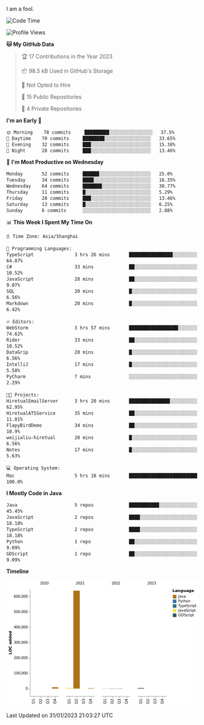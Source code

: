 I am a fool.

<!--START_SECTION:waka-->
![Code Time](http://img.shields.io/badge/Code%20Time-7%20hrs%2031%20mins-blue)

![Profile Views](http://img.shields.io/badge/Profile%20Views-140-blue)

**🐱 My GitHub Data** 

> 🏆 17 Contributions in the Year 2023
 > 
> 📦 98.5 kB Used in GitHub's Storage 
 > 
> 🚫 Not Opted to Hire
 > 
> 📜 15 Public Repositories 
 > 
> 🔑 4 Private Repositories  
 > 
**I'm an Early 🐤** 

```text
🌞 Morning    78 commits     █████████░░░░░░░░░░░░░░░░   37.5% 
🌆 Daytime    70 commits     ████████░░░░░░░░░░░░░░░░░   33.65% 
🌃 Evening    32 commits     ███░░░░░░░░░░░░░░░░░░░░░░   15.38% 
🌙 Night      28 commits     ███░░░░░░░░░░░░░░░░░░░░░░   13.46%

```
📅 **I'm Most Productive on Wednesday** 

```text
Monday       52 commits     ██████░░░░░░░░░░░░░░░░░░░   25.0% 
Tuesday      34 commits     ████░░░░░░░░░░░░░░░░░░░░░   16.35% 
Wednesday    64 commits     ███████░░░░░░░░░░░░░░░░░░   30.77% 
Thursday     11 commits     █░░░░░░░░░░░░░░░░░░░░░░░░   5.29% 
Friday       28 commits     ███░░░░░░░░░░░░░░░░░░░░░░   13.46% 
Saturday     13 commits     █░░░░░░░░░░░░░░░░░░░░░░░░   6.25% 
Sunday       6 commits      ░░░░░░░░░░░░░░░░░░░░░░░░░   2.88%

```


📊 **This Week I Spent My Time On** 

```text
⌚︎ Time Zone: Asia/Shanghai

💬 Programming Languages: 
TypeScript               3 hrs 26 mins       ████████████████░░░░░░░░░   64.87% 
C#                       33 mins             ██░░░░░░░░░░░░░░░░░░░░░░░   10.52% 
JavaScript               28 mins             ██░░░░░░░░░░░░░░░░░░░░░░░   9.07% 
SQL                      20 mins             █░░░░░░░░░░░░░░░░░░░░░░░░   6.56% 
Markdown                 20 mins             █░░░░░░░░░░░░░░░░░░░░░░░░   6.42%

🔥 Editors: 
WebStorm                 3 hrs 57 mins       ██████████████████░░░░░░░   74.62% 
Rider                    33 mins             ██░░░░░░░░░░░░░░░░░░░░░░░   10.52% 
DataGrip                 20 mins             █░░░░░░░░░░░░░░░░░░░░░░░░   6.56% 
IntelliJ                 17 mins             █░░░░░░░░░░░░░░░░░░░░░░░░   5.58% 
PyCharm                  7 mins              ░░░░░░░░░░░░░░░░░░░░░░░░░   2.29%

🐱‍💻 Projects: 
HiretualEmailServer      3 hrs 20 mins       ███████████████░░░░░░░░░░   62.95% 
HiretualATSService       35 mins             ██░░░░░░░░░░░░░░░░░░░░░░░   11.01% 
FlapyBirdDemo            34 mins             ██░░░░░░░░░░░░░░░░░░░░░░░   10.9% 
weijialiu-hiretual       20 mins             █░░░░░░░░░░░░░░░░░░░░░░░░   6.56% 
Notes                    17 mins             █░░░░░░░░░░░░░░░░░░░░░░░░   5.63%

💻 Operating System: 
Mac                      5 hrs 18 mins       █████████████████████████   100.0%

```

**I Mostly Code in Java** 

```text
Java                     5 repos             ███████████░░░░░░░░░░░░░░   45.45% 
JavaScript               2 repos             ████░░░░░░░░░░░░░░░░░░░░░   18.18% 
TypeScript               2 repos             ████░░░░░░░░░░░░░░░░░░░░░   18.18% 
Python                   1 repo              ██░░░░░░░░░░░░░░░░░░░░░░░   9.09% 
GDScript                 1 repo              ██░░░░░░░░░░░░░░░░░░░░░░░   9.09%

```


**Timeline**

![Chart not found](https://raw.githubusercontent.com/VeejaLiu/VeejaLiu/master/charts/bar_graph.png) 


 Last Updated on 31/01/2023 21:03:27 UTC
<!--END_SECTION:waka-->
